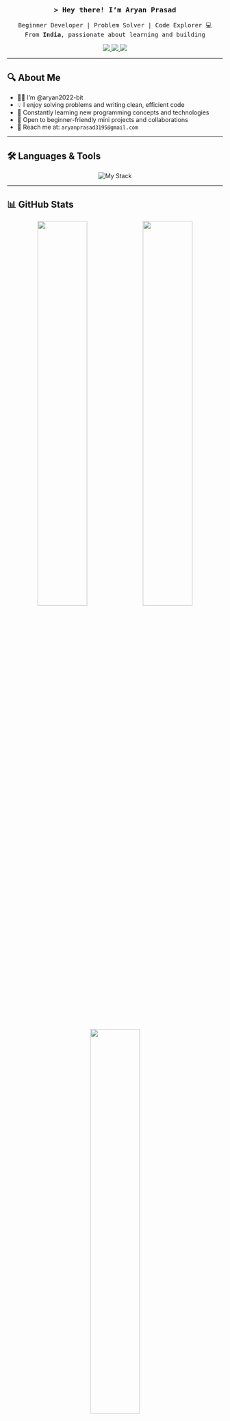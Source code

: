 <!-- Header -->
<h3 align="center">
  <samp>&gt; Hey there! I’m <b>Aryan Prasad</b></samp>
</h3>

<p align="center"> 
  <samp>
    Beginner Developer | Problem Solver | Code Explorer 💻  
    <br>
    From <b>India</b>, passionate about learning and building  
  </samp>
</p>

<!-- Socials -->
<p align="center">
  <a href="https://linkedin.com/in/aryan-prasad-40665424a">
    <img src="https://img.shields.io/badge/LinkedIn-Aryan%20Prasad-0A66C2?style=for-the-badge&logo=linkedin&logoColor=white" />
  </a>
  <a href="mailto:aryanprasad3195@gmail.com">
    <img src="https://img.shields.io/badge/Email-Click%20to%20Mail-D14836?style=for-the-badge&logo=gmail&logoColor=white" />
  </a>
  <a href="https://github.com/aryan2022-bit">
    <img src="https://img.shields.io/badge/GitHub-aryan2022--bit-181717?style=for-the-badge&logo=github&logoColor=white" />
  </a>
</p>

---

## 🔍 About Me

- 👨‍💻 I’m @aryan2022-bit  
- 💡 I enjoy solving problems and writing clean, efficient code  
- 🌱 Constantly learning new programming concepts and technologies  
- 🤝 Open to beginner-friendly mini projects and collaborations  
- 📧 Reach me at: `aryanprasad3195@gmail.com`  

---

## 🛠️ Languages & Tools

<p align="center">
  <img src="https://skillicons.dev/icons?i=c,cpp,html,css,js,react,vscode,github" alt="My Stack" />
</p>

---

## 📊 GitHub Stats

<p align="center">
  <img src="https://github-readme-stats.vercel.app/api?username=aryan2022-bit&show_icons=true&theme=react&hide_border=true" width="48%" />
  <img src="https://github-readme-streak-stats.herokuapp.com/?user=aryan2022-bit&theme=react&hide_border=true" width="48%" />
</p>

<p align="center">
  <img src="https://github-readme-stats.vercel.app/api/top-langs/?username=aryan2022-bit&layout=compact&theme=react&hide_border=true" width="48%" />
</p>

---

## 📈 GitHub Activity

<p align="center">
  <img src="https://github-readme-activity-graph.vercel.app/graph?username=aryan2022-bit&theme=react-dark&hide_border=true&line=58A6FF&point=58A6FF" alt="GitHub Activity Graph" />
</p>

---

<p align="center"><b>“One step at a time, but always forward.” 🚀</b></p>

<!---
aryan2022-bit/aryan2022-bit is a ✨ special ✨ repository because its `README.md` appears on your GitHub profile.
--->
